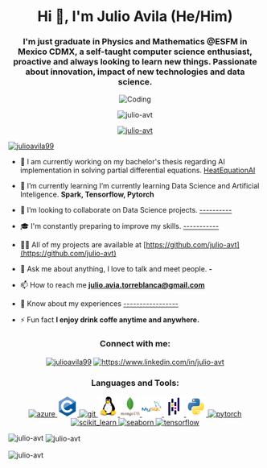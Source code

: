 <h1 align="center">Hi 👋, I'm Julio Avila (He/Him)</h1>
<h3 align="center">I'm just graduate in Physics and Mathematics @ESFM in Mexico CDMX, a self-taught computer science enthusiast, proactive and always looking to learn new things. Passionate about innovation, impact of new technologies and data science.</h3>
<p align="center"> <img alt="Coding" width="600" src="https://c.tenor.com/qJ5evVs-_uUAAAAC/coding.gif"> </p>

<p align="center"> <img src="https://komarev.com/ghpvc/?username=julio-avt&label=Profile%20views&color=0e75b6&style=flat" alt="julio-avt" /> </p>

<p align="center"> <a href="https://github.com/ryo-ma/github-profile-trophy"><img src="https://github-profile-trophy.vercel.app/?username=julio-avt" alt="julio-avt" /></a> </p>

<p align="left"> <a href="https://twitter.com/julioavila99" target="blank"><img src="https://img.shields.io/twitter/follow/julioavila99?logo=twitter&style=for-the-badge" alt="julioavila99" /></a> </p>

- 🔭 I am currently working on my bachelor's thesis regarding AI implementation in solving partial differential equations. [HeatEquationAI](---------)

- 🌱 I’m currently learning I’m currently learning Data Science and Artificial Inteligence. **Spark, Tensorflow, Pytorch**

- 👯 I’m looking to collaborate on Data Science projects. [----------](-----------)

- 🎓 I'm constantly preparing to improve my skills. [-----------](-----------)

- 👨‍💻 All of my projects are available at [https://github.com/julio-avt](https://github.com/julio-avt)

- 💬 Ask me about anything, I love to talk and meet people. **-**

- 📫 How to reach me **julio.avia.torreblanca@gmail.com**

- 📄 Know about my experiences [-----------------](-----------------)

- ⚡ Fun fact **I enjoy drink coffe anytime and anywhere.**

<h3 align="center">Connect with me:</h3>
<p align="center">
<a href="https://twitter.com/julioavila99" target="blank"><img align="center" src="https://raw.githubusercontent.com/rahuldkjain/github-profile-readme-generator/master/src/images/icons/Social/twitter.svg" alt="julioavila99" height="30" width="40" /></a>
<a href="https://www.linkedin.com/in/julio-avt" target="blank"><img align="center" src="https://raw.githubusercontent.com/rahuldkjain/github-profile-readme-generator/master/src/images/icons/Social/linked-in-alt.svg" alt="https://www.linkedin.com/in/julio-avt" height="30" width="40" /></a>
</p>

<h3 align="center">Languages and Tools:</h3>
<p align="center"> <a href="https://azure.microsoft.com/en-in/" target="_blank" rel="noreferrer"> <img src="https://www.vectorlogo.zone/logos/microsoft_azure/microsoft_azure-icon.svg" alt="azure" width="40" height="40"/> </a> <a href="https://www.cprogramming.com/" target="_blank" rel="noreferrer"> <img src="https://raw.githubusercontent.com/devicons/devicon/master/icons/c/c-original.svg" alt="c" width="40" height="40"/> </a> <a href="https://git-scm.com/" target="_blank" rel="noreferrer"> <img src="https://www.vectorlogo.zone/logos/git-scm/git-scm-icon.svg" alt="git" width="40" height="40"/> </a> <a href="https://www.linux.org/" target="_blank" rel="noreferrer"> <img src="https://raw.githubusercontent.com/devicons/devicon/master/icons/linux/linux-original.svg" alt="linux" width="40" height="40"/> </a> <a href="https://www.mongodb.com/" target="_blank" rel="noreferrer"> <img src="https://raw.githubusercontent.com/devicons/devicon/master/icons/mongodb/mongodb-original-wordmark.svg" alt="mongodb" width="40" height="40"/> </a> <a href="https://www.mysql.com/" target="_blank" rel="noreferrer"> <img src="https://raw.githubusercontent.com/devicons/devicon/master/icons/mysql/mysql-original-wordmark.svg" alt="mysql" width="40" height="40"/> </a> <a href="https://pandas.pydata.org/" target="_blank" rel="noreferrer"> <img src="https://raw.githubusercontent.com/devicons/devicon/2ae2a900d2f041da66e950e4d48052658d850630/icons/pandas/pandas-original.svg" alt="pandas" width="40" height="40"/> </a> <a href="https://www.python.org" target="_blank" rel="noreferrer"> <img src="https://raw.githubusercontent.com/devicons/devicon/master/icons/python/python-original.svg" alt="python" width="40" height="40"/> </a> <a href="https://pytorch.org/" target="_blank" rel="noreferrer"> <img src="https://www.vectorlogo.zone/logos/pytorch/pytorch-icon.svg" alt="pytorch" width="40" height="40"/> </a> <a href="https://scikit-learn.org/" target="_blank" rel="noreferrer"> <img src="https://upload.wikimedia.org/wikipedia/commons/0/05/Scikit_learn_logo_small.svg" alt="scikit_learn" width="40" height="40"/> </a> <a href="https://seaborn.pydata.org/" target="_blank" rel="noreferrer"> <img src="https://seaborn.pydata.org/_images/logo-mark-lightbg.svg" alt="seaborn" width="40" height="40"/> </a> <a href="https://www.tensorflow.org" target="_blank" rel="noreferrer"> <img src="https://www.vectorlogo.zone/logos/tensorflow/tensorflow-icon.svg" alt="tensorflow" width="40" height="40"/> </a> </p>

<p><img align="left" src="https://github-readme-stats.vercel.app/api/top-langs?username=julio-avt&show_icons=true&locale=en&layout=compact" alt="julio-avt" /></p>

<p>&nbsp;<img align="center" src="https://github-readme-stats.vercel.app/api?username=julio-avt&show_icons=true&locale=en" alt="julio-avt" /></p>

<p><img align="center" src="https://github-readme-streak-stats.herokuapp.com/?user=julio-avt&" alt="julio-avt" /></p>
